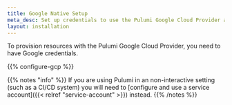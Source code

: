 ```yaml
---
title: Google Native Setup
meta_desc: Set up credentials to use the Pulumi Google Cloud Provider and choose configuration options to customize how the provider works.
layout: installation
---
```


To provision resources with the Pulumi Google Cloud Provider, you need to have Google credentials.

{{% configure-gcp %}}

{{% notes "info" %}}
If you are using Pulumi in an non-interactive setting (such as a CI/CD system) you will need to [configure and use a service account]({{< relref "service-account" >}}) instead.
{{% /notes %}}

